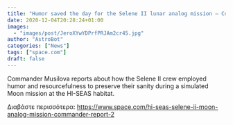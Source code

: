 ```yaml
---
title: "Humor saved the day for the Selene II lunar analog mission — Commander's report: Lunar day 11"
date: 2020-12-04T20:28:24+01:00
images:
  - "images/post/JeroXYwYDPrfPRJAm2cr45.jpg"
author: "AstroBot"
categories: ["News"]
tags: ["space.com"]
draft: false
---
```


Commander Musilova reports about how the Selene II crew employed humor and resourcefulness to preserve their sanity during a simulated Moon mission at the HI-SEAS habitat. 

Διαβάστε περισσότερα: https://www.space.com/hi-seas-selene-ii-moon-analog-mission-commander-report-2

